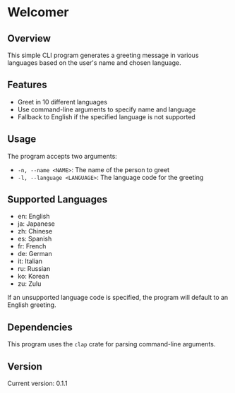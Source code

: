# Welcomer

## Overview

This simple CLI program generates a greeting message in various languages based on the user's name and chosen language.

## Features

- Greet in 10 different languages
- Use command-line arguments to specify name and language
- Fallback to English if the specified language is not supported

## Usage

The program accepts two arguments:

- `-n, --name <NAME>`: The name of the person to greet
- `-l, --language <LANGUAGE>`: The language code for the greeting

## Supported Languages

- en: English
- ja: Japanese
- zh: Chinese
- es: Spanish
- fr: French
- de: German
- it: Italian
- ru: Russian
- ko: Korean
- zu: Zulu

If an unsupported language code is specified, the program will default to an English greeting.

## Dependencies

This program uses the `clap` crate for parsing command-line arguments.

## Version

Current version: 0.1.1